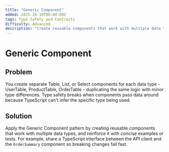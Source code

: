 ```yaml
---
title: "Generic Component"
added: 2025-10-10T00:00:00Z
tags: Type Safety and Contracts
difficulty: Advanced
description: "Create reusable components that work with multiple data types."
---
```

# Generic Component

## Problem

You create separate Table, List, or Select components for each data type - UserTable, ProductTable, OrderTable - duplicating the same logic with minor type differences. Type safety breaks when components pass data around because TypeScript can't infer the specific type being used.

## Solution

Apply the Generic Component pattern by creating reusable components that work with multiple data types, and reinforce it with concise examples or tests. For example, share a TypeScript interface between the API client and the `OrderSummary` component so breaking changes fail fast.
